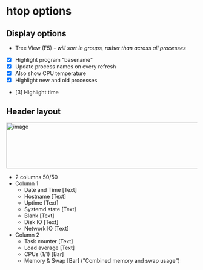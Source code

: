 # htop options

## Display options

- Tree View (F5) - *will sort in groups, rather than across all processes*
- [x] Highlight program "basename"
- [x] Update process names on every refresh
- [x] Also show CPU temperature
- [x] Highlight new and old processes
- [3] Highlight time

## Header layout

<img width="786" height="121" alt="image" src="https://github.com/user-attachments/assets/881a5287-0275-4d72-8dc2-dc088100f1d8" />

- 2 columns 50/50
- Column 1
  - Date and Time [Text]
  - Hostname [Text]
  - Uptime [Text]
  - Systemd state [Text]
  - Blank [Text]
  - Disk IO [Text]
  - Network IO [Text]
- Column 2
  - Task counter [Text]
  - Load average [Text]
  - CPUs (1/1) [Bar]
  - Memory & Swap [Bar] ("Combined memory and swap usage")
